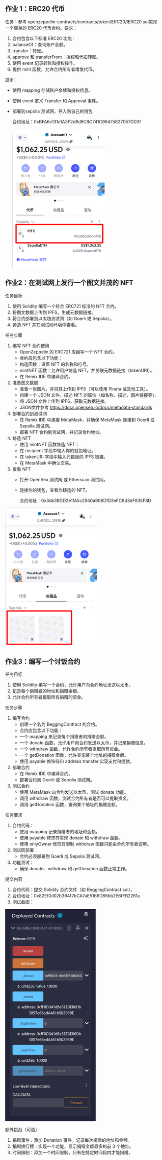 ## 作业 1：ERC20 代币

任务：参考 openzeppelin-contracts/contracts/token/ERC20/IERC20.sol实现一个简单的 ERC20 代币合约。要求：

1. 合约包含以下标准 ERC20 功能：
2. balanceOf：查询账户余额。
3. transfer：转账。
4. approve 和 transferFrom：授权和代扣转账。
5. 使用 event 记录转账和授权操作。
6. 提供 mint 函数，允许合约所有者增发代币。

提示：

- 使用 mapping 存储账户余额和授权信息。

- 使用 event 定义 Transfer 和 Approval 事件。

- 部署到sepolia 测试网，导入到自己的钱包

  
  
  合约地址：0xBFA6c131c1A3F2d8d9C8C741C99475827057DD3f
  
  
  
  <img src="erc20.png" alt="erc20" style="zoom:50%;" />
  
  

## 作业2：在测试网上发行一个图文并茂的 NFT

任务目标

1. 使用 Solidity 编写一个符合 ERC721 标准的 NFT 合约。
2. 将图文数据上传到 IPFS，生成元数据链接。
3. 将合约部署到以太坊测试网（如 Goerli 或 Sepolia）。
4. 铸造 NFT 并在测试网环境中查看。

任务步骤

1. 编写 NFT 合约使用 
   - OpenZeppelin 的 ERC721 库编写一个 NFT 合约。
   - 合约应包含以下功能：
   - 构造函数：设置 NFT 的名称和符号。
   - mintNFT 函数：允许用户铸造 NFT，并关联元数据链接（tokenURI）。
   - 在 Remix IDE 中编译合约。
2. 准备图文数据
   - 准备一张图片，并将其上传到 IPFS（可以使用 Pinata 或其他工具）。
   - 创建一个 JSON 文件，描述 NFT 的属性（如名称、描述、图片链接等）。
   - 将 JSON 文件上传到 IPFS，获取元数据链接。
   - JSON文件参考 https://docs.opensea.io/docs/metadata-standards
3. 部署合约到测试网
   - 在 Remix IDE 中连接 MetaMask，并确保 MetaMask 连接到 Goerli 或 Sepolia 测试网。
   - 部署 NFT 合约到测试网，并记录合约地址。
4. 铸造 NFT
   - 使用 mintNFT 函数铸造 NFT：
   - 在 recipient 字段中输入你的钱包地址。
   - 在 tokenURI 字段中输入元数据的 IPFS 链接。
   - 在 MetaMask 中确认交易。
5. 查看 NFT
   - 打开 OpenSea 测试网 或 Etherscan 测试网。
   
   - 连接你的钱包，查看你铸造的 NFT。
   
     
   
     合约地址：0x3db3BDD2e1fA5c2940a906DfD3eFC8d3dF835F8D

<img src="erc721.png" alt="erc721" style="zoom:50%;" />

## 作业3：编写一个讨饭合约

任务目标

1. 使用 Solidity 编写一个合约，允许用户向合约地址发送以太币。
2. 记录每个捐赠者的地址和捐赠金额。
3. 允许合约所有者提取所有捐赠的资金。

任务步骤

1. 编写合约
   - 创建一个名为 BeggingContract 的合约。
   - 合约应包含以下功能：
   - 一个 mapping 来记录每个捐赠者的捐赠金额。
   - 一个 donate 函数，允许用户向合约发送以太币，并记录捐赠信息。
   - 一个 withdraw 函数，允许合约所有者提取所有资金。
   - 一个 getDonation 函数，允许查询某个地址的捐赠金额。
   - 使用 payable 修饰符和 address.transfer 实现支付和提款。
2. 部署合约
   - 在 Remix IDE 中编译合约。
   - 部署合约到 Goerli 或 Sepolia 测试网。
3. 测试合约
   - 使用 MetaMask 向合约发送以太币，测试 donate 功能。
   - 调用 withdraw 函数，测试合约所有者是否可以提取资金。
   - 调用 getDonation 函数，查询某个地址的捐赠金额。

任务要求

1. 合约代码：
   - 使用 mapping 记录捐赠者的地址和金额。
   - 使用 payable 修饰符实现 donate 和 withdraw 函数。
   - 使用 onlyOwner 修饰符限制 withdraw 函数只能由合约所有者调用。
2. 测试网部署：
   - 合约必须部署到 Goerli 或 Sepolia 测试网。
3. 功能测试：
   - 确保 donate、withdraw 和 getDonation 函数正常工作。

提交内容

1. 合约代码：提交 Solidity 合约文件（如 BeggingContract.sol）。
2. 合约地址：0x82Ef0d02b394f7bCA7aE5166D86bb2E6fFB2261a
3. 测试截图：

<img src="BeggingContract-test.png" alt="BeggingContract-test" style="zoom:67%;" />



额外挑战（可选）

1. 捐赠事件：添加 Donation 事件，记录每次捐赠的地址和金额。
2. 捐赠排行榜：实现一个功能，显示捐赠金额最多的前 3 个地址。
3. 时间限制：添加一个时间限制，只有在特定时间段内才能捐赠。